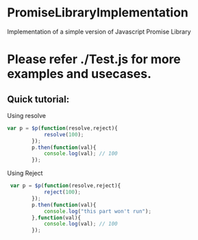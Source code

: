 # PromiseLibraryImplementation
Implementation of a simple version of Javascript Promise Library

# Please refer ./Test.js for more examples and usecases.


## Quick tutorial:

Using resolve
```js
var p = $p(function(resolve,reject){
            resolve(100);
        });
        p.then(function(val){
            console.log(val); // 100
        });
```

Using Reject
```js
 var p = $p(function(resolve,reject){
            reject(100);
        });
        p.then(function(val){
            console.log("this part won't run");
        },function(val){
            console.log(val); // 100
        });
```
